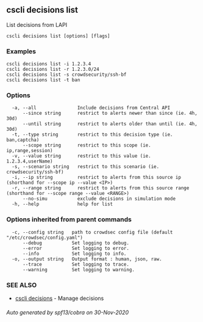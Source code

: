 ## cscli decisions list

List decisions from LAPI

```
cscli decisions list [options] [flags]
```

### Examples

```
cscli decisions list -i 1.2.3.4
cscli decisions list -r 1.2.3.0/24
cscli decisions list -s crowdsecurity/ssh-bf
cscli decisions list -t ban

```

### Options

```
  -a, --all               Include decisions from Central API
      --since string      restrict to alerts newer than since (ie. 4h, 30d)
      --until string      restrict to alerts older than until (ie. 4h, 30d)
  -t, --type string       restrict to this decision type (ie. ban,captcha)
      --scope string      restrict to this scope (ie. ip,range,session)
  -v, --value string      restrict to this value (ie. 1.2.3.4,userName)
  -s, --scenario string   restrict to this scenario (ie. crowdsecurity/ssh-bf)
  -i, --ip string         restrict to alerts from this source ip (shorthand for --scope ip --value <IP>)
  -r, --range string      restrict to alerts from this source range (shorthand for --scope range --value <RANGE>)
      --no-simu           exclude decisions in simulation mode
  -h, --help              help for list
```

### Options inherited from parent commands

```
  -c, --config string   path to crowdsec config file (default "/etc/crowdsec/config.yaml")
      --debug           Set logging to debug.
      --error           Set logging to error.
      --info            Set logging to info.
  -o, --output string   Output format : human, json, raw.
      --trace           Set logging to trace.
      --warning         Set logging to warning.
```

### SEE ALSO

* [cscli decisions](cscli_decisions.md)	 - Manage decisions

###### Auto generated by spf13/cobra on 30-Nov-2020
